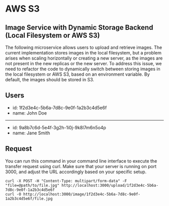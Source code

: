# AWS S3

## Image Service with Dynamic Storage Backend (Local Filesystem or AWS S3)

The following microservice allows users to upload and retrieve images. The current implementation stores images in the
local filesystem, but a problem arises when scaling horizontally or creating a new server, as the images are not present
in the new replicas or the new server. To address this issue, we need to refactor the code to dynamically switch between
storing images in the local filesystem or AWS S3, based on an environment variable. By default, the images should be
stored in S3.

## Users

- id: 1f2d3e4c-5b6a-7d8c-9e0f-1a2b3c4d5e6f
- name: John Doe
---
- id: 9a8b7c6d-5e4f-3g2h-1i0j-9k8l7m6n5o4p
-  name: Jane Smith


## Request

You can run this command in your command line interface to execute the transfer request using curl. Make sure that your
server is running on port 3000, and adjust the URL accordingly based on your specific setup.

```
curl -X POST -H "Content-Type: multipart/form-data" -F "file=@path/to/file.jpg" http://localhost:3000/upload/1f2d3e4c-5b6a-7d8c-9e0f-1a2b3c4d5e6f
curl -O http://localhost:3000/image/1f2d3e4c-5b6a-7d8c-9e0f-1a2b3c4d5e6f/file.jpg
```